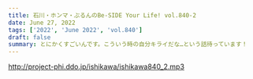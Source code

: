 ```yaml
---
title: 石川・ホンマ・ぶるんのBe-SIDE Your Life! vol.840-2
date: June 27, 2022
tags: ['2022', 'June 2022', 'vol.840']
draft: false
summary: とにかくすごいんです。こういう時の自分キライだな…という話待っています！
---
```


http://project-phi.ddo.jp/ishikawa/ishikawa840_2.mp3